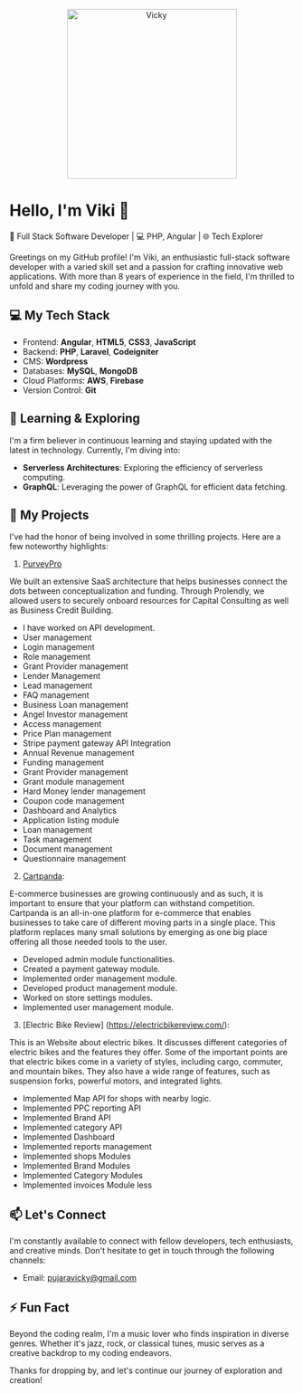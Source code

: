 <p align="center">
  <img src="https://t3.ftcdn.net/jpg/06/01/17/18/240_F_601171862_l7yZ0wujj8o2SowiKTUsfLEEx8KunYNd.jpg" alt="Vicky" width="300"/>
</p>

# Hello, I'm Viki 👋

🚀 Full Stack Software Developer | 💻 PHP,  Angular | 🌐 Tech Explorer

Greetings on my GitHub profile! I'm Viki, an enthusiastic full-stack software developer with a varied skill set and a passion for crafting innovative web applications. With more than 8 years of experience in the field, I'm thrilled to unfold and share my coding journey with you.

## 💻 My Tech Stack

- Frontend: **Angular**, **HTML5**, **CSS3**, **JavaScript**
- Backend: **PHP**, **Laravel**, **Codeigniter**
- CMS: **Wordpress**
- Databases: **MySQL**, **MongoDB**
- Cloud Platforms: **AWS**, **Firebase**
- Version Control: **Git**

## 🌱 Learning & Exploring

I'm a firm believer in continuous learning and staying updated with the latest in technology. Currently, I'm diving into:

- **Serverless Architectures**: Exploring the efficiency of serverless computing.
- **GraphQL**: Leveraging the power of GraphQL for efficient data fetching.

## 🚀 My Projects

I've had the honor of being involved in some thrilling projects. Here are a few noteworthy highlights:

1. [PurveyPro](https://purveypro.com/)

We built an extensive SaaS architecture that helps businesses connect the dots between conceptualization and funding. Through Prolendly, we allowed users to securely onboard resources for Capital Consulting as well as Business Credit Building.

- I have worked on API development.
- User management
- Login management
- Role management
- Grant Provider management
- Lender Management
- Lead management
- FAQ management
- Business Loan management
- Angel Investor management
- Access management
- Price Plan management
- Stripe payment gateway API Integration
- Annual Revenue management
- Funding management
- Grant Provider management
- Grant module management
- Hard Money lender management
- Coupon code management
- Dashboard and Analytics
- Application listing module
- Loan management
- Task management
- Document management
- Questionnaire management


2. [Cartpanda](https://cartpanda.com/):

E-commerce businesses are growing continuously and as such, it is important to ensure that your platform can withstand competition. Cartpanda is an all-in-one platform for e-commerce that enables businesses to take care of different moving parts in a single place. This platform replaces many small solutions by emerging as one big place offering all those needed tools to the user.

- Developed admin module functionalities.
- Created a payment gateway module.
- Implemented order management module.
- Developed product management module.
- Worked on store settings modules.
- Implemented user management module.

3. [Electric Bike Review] (https://electricbikereview.com/): 

This is an Website about electric bikes. It discusses different categories of electric bikes and the features they offer. Some of the important points are that electric bikes come in a variety of styles, including cargo, commuter, and mountain bikes. They also have a wide range of features, such as suspension forks, powerful motors, and integrated lights.

- Implemented Map API for shops with nearby logic.
- Implemented PPC reporting API
- Implemented Brand API
- Implemented category API
- Implemented Dashboard
- Implemented reports management
- Implemented shops Modules
- Implemented Brand Modules
- Implemented Category Modules
- Implemented invoices Module less

## 📫 Let's Connect

I'm constantly available to connect with fellow developers, tech enthusiasts, and creative minds. Don't hesitate to get in touch through the following channels:

- Email: pujaravicky@gmail.com

## ⚡ Fun Fact

Beyond the coding realm, I'm a music lover who finds inspiration in diverse genres. Whether it's jazz, rock, or classical tunes, music serves as a creative backdrop to my coding endeavors. 

Thanks for dropping by, and let's continue our journey of exploration and creation!

